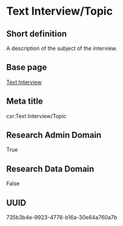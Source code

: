 # Text Interview/Topic
## Short definition
A description of the subject of the interview.
## Base page
[Text Interview](https://github.com/EuroCRIS/CASRAI-Dictionairies/blob/main/Objects/Text%20Interview.md)
## Meta title
csr:Text Interview/Topic
## Research Admin Domain
True
## Research Data Domain
False
## UUID
735b3b4e-9923-4778-b16a-30e64a760a7b
